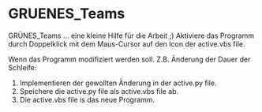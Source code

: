 # GRUENES_Teams

GRÜNES_Teams ... eine kleine Hilfe für die Arbeit ;) 
Aktiviere das Programm durch Doppelklick mit dem Maus-Cursor auf den Icon der active.vbs file.

Wenn das Programm modifiziert werden soll. Z.B. Änderung der Dauer der Schleife: 
1. Implementieren der gewollten Änderung in der active.py file.
2. Speichere die active.py file als active.vbs file ab.
3. Die active.vbs file is das neue Programm. 
